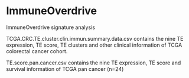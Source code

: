 # ImmuneOverdrive
ImmuneOverdrive signature analysis

TCGA.CRC.TE.cluster.clin.immun.summary.data.csv contains the nine TE expression, TE score, TE clusters and other clinical information of TCGA colorectal cancer cohort.

TE.score.pan.cancer.csv contains the nine TE expression, TE score and survival information of TCGA pan cancer (n=24)

